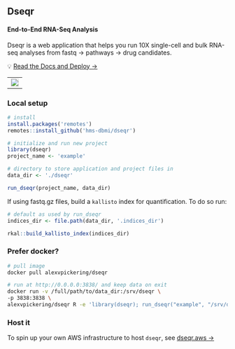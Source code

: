 ## Dseqr
#### **End-to-End RNA-Seq Analysis**

Dseqr is a web application that helps you run 10X single-cell and bulk RNA-seq analyses from fastq → pathways → drug candidates.

💡 [Read the Docs and Deploy →](https://docs.dseqr.com)

<table><tr><td>
  <a href="https://docs.dseqr.com">
    <img src="https://user-images.githubusercontent.com/15719520/136054436-77ba2a23-1b0c-475e-a1d5-da5983edf2fd.gif" style="border:1px solid #ddd"/>
  </a>
</td></tr></table>

### Local setup

```R
# install
install.packages('remotes')
remotes::install_github('hms-dbmi/dseqr')

# initialize and run new project
library(dseqr)
project_name <- 'example'

# directory to store application and project files in
data_dir <- './dseqr'

run_dseqr(project_name, data_dir)
```

If using fastq.gz files, build a `kallisto` index for quantification. To do so run:

```R
# default as used by run_dseqr
indices_dir <- file.path(data_dir, '.indices_dir')

rkal::build_kallisto_index(indices_dir)
```

### Prefer docker?

```bash
# pull image
docker pull alexvpickering/dseqr

# run at http://0.0.0.0:3838/ and keep data on exit
docker run -v /full/path/to/data_dir:/srv/dseqr \
-p 3838:3838 \
alexvpickering/dseqr R -e 'library(dseqr); run_dseqr("example", "/srv/dseqr")'
```


### Host it

To spin up your own AWS infrastructure to host `dseqr`, see [dseqr.aws →](https://github.com/hms-dbmi/dseqr.aws)
